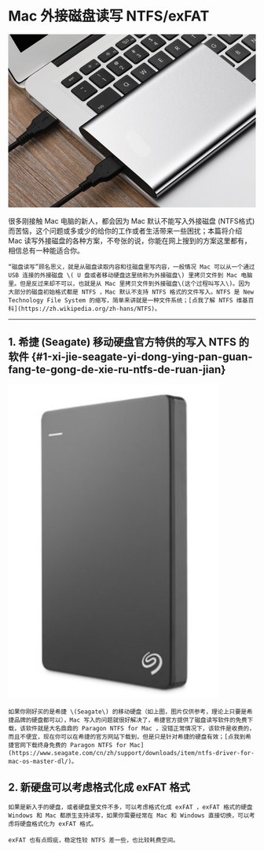 #     Mac 外接磁盘读写 NTFS/exFAT

![](/assets/Xnip2018-10-20_16-26-49.png)

很多刚接触 Mac 电脑的新人，都会因为 Mac 默认不能写入外接磁盘 \(NTFS格式\) 而苦恼，这个问题或多或少的给你的工作或者生活带来一些困扰；本篇将介绍 Mac 读写外接磁盘的各种方案，不夸张的说，你能在网上搜到的方案这里都有，相信总有一种能适合你。

```
“磁盘读写”顾名思义，就是从磁盘读取内容和往磁盘里写内容，一般情况 Mac 可以从一个通过 USB 连接的外接磁盘 \( U 盘或者移动硬盘这里统称为外接磁盘\) 里拷贝文件到 Mac 电脑里。但是反过来却不可以，也就是从 Mac 里拷贝文件到外接磁盘\(这个过程叫写入\)。因为大部分的磁盘初始格式都是 NTFS ，Mac 默认不支持 NTFS 格式的文件写入。NTFS 是 New Technology File System 的缩写，简单来讲就是一种文件系统；[点我了解 NTFS 维基百科](https://zh.wikipedia.org/zh-hans/NTFS)。
```

---

## 1. 希捷 \(Seagate\) 移动硬盘官方特供的写入 NTFS 的软件 {#1-xi-jie-seagate-yi-dong-ying-pan-guan-fang-te-gong-de-xie-ru-ntfs-de-ruan-jian}

![](/assets/Xnip2018-10-20_16-35-47.png)

```
如果你刚好买的是希捷 \(Seagate\) 的移动硬盘（如上图，图片仅供参考，理论上只要是希捷品牌的硬盘都可以），Mac 写入的问题就很好解决了，希捷官方提供了磁盘读写软件的免费下载，该软件就是大名鼎鼎的 Paragon NTFS for Mac ，没错正常情况下，该软件是收费的，而且不便宜，现在你可以在希捷的官方网站下载到，但是只是针对希捷的硬盘有效；[点我到希捷官网下载终身免费的 Paragon NTFS for Mac](https://www.seagate.com/cn/zh/support/downloads/item/ntfs-driver-for-mac-os-master-dl/)。
```

## 2. 新硬盘可以考虑格式化成 exFAT 格式

```
如果是新入手的硬盘，或者硬盘里文件不多，可以考虑格式化成 exFAT ，exFAT 格式的硬盘 Windows 和 Mac 都原生支持读写，如果你需要经常在 Mac 和 Windows 直接切换，可以考虑将硬盘格式化为 exFAT 格式。 

exFAT 也有点瑕疵，稳定性较 NTFS 差一些，也比较耗费空间。
```




